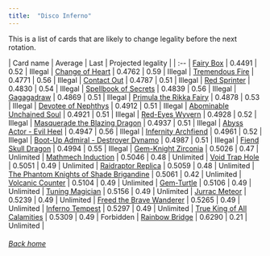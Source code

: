 ```yaml
---
title:  "Disco Inferno"
---
```


This is a list of cards that are likely to change legality before the next rotation.

| Card name | Average | Last | Projected legality |
| :-- |
[Fairy Box](https://db.ygoprodeck.com/card/?search=Fairy%20Box) | 0.4491 | 0.52 | Illegal |
[Change of Heart](https://db.ygoprodeck.com/card/?search=Change%20of%20Heart) | 0.4762 | 0.59 | Illegal |
[Tremendous Fire](https://db.ygoprodeck.com/card/?search=Tremendous%20Fire) | 0.4771 | 0.56 | Illegal |
[Contact Out](https://db.ygoprodeck.com/card/?search=Contact%20Out) | 0.4787 | 0.51 | Illegal |
[Red Sprinter](https://db.ygoprodeck.com/card/?search=Red%20Sprinter) | 0.4830 | 0.54 | Illegal |
[Spellbook of Secrets](https://db.ygoprodeck.com/card/?search=Spellbook%20of%20Secrets) | 0.4839 | 0.56 | Illegal |
[Gagagadraw](https://db.ygoprodeck.com/card/?search=Gagagadraw) | 0.4869 | 0.51 | Illegal |
[Primula the Rikka Fairy](https://db.ygoprodeck.com/card/?search=Primula%20the%20Rikka%20Fairy) | 0.4878 | 0.53 | Illegal |
[Devotee of Nephthys](https://db.ygoprodeck.com/card/?search=Devotee%20of%20Nephthys) | 0.4912 | 0.51 | Illegal |
[Abominable Unchained Soul](https://db.ygoprodeck.com/card/?search=Abominable%20Unchained%20Soul) | 0.4921 | 0.51 | Illegal |
[Red-Eyes Wyvern](https://db.ygoprodeck.com/card/?search=Red-Eyes%20Wyvern) | 0.4928 | 0.52 | Illegal |
[Masquerade the Blazing Dragon](https://db.ygoprodeck.com/card/?search=Masquerade%20the%20Blazing%20Dragon) | 0.4937 | 0.51 | Illegal |
[Abyss Actor - Evil Heel](https://db.ygoprodeck.com/card/?search=Abyss%20Actor%20-%20Evil%20Heel) | 0.4947 | 0.56 | Illegal |
[Infernity Archfiend](https://db.ygoprodeck.com/card/?search=Infernity%20Archfiend) | 0.4961 | 0.52 | Illegal |
[Boot-Up Admiral - Destroyer Dynamo](https://db.ygoprodeck.com/card/?search=Boot-Up%20Admiral%20-%20Destroyer%20Dynamo) | 0.4987 | 0.51 | Illegal |
[Fiend Skull Dragon](https://db.ygoprodeck.com/card/?search=Fiend%20Skull%20Dragon) | 0.4994 | 0.55 | Illegal |
[Gem-Knight Zirconia](https://db.ygoprodeck.com/card/?search=Gem-Knight%20Zirconia) | 0.5026 | 0.47 | Unlimited |
[Mathmech Induction](https://db.ygoprodeck.com/card/?search=Mathmech%20Induction) | 0.5046 | 0.48 | Unlimited |
[Void Trap Hole](https://db.ygoprodeck.com/card/?search=Void%20Trap%20Hole) | 0.5051 | 0.49 | Unlimited |
[Raidraptor Replica](https://db.ygoprodeck.com/card/?search=Raidraptor%20Replica) | 0.5059 | 0.48 | Unlimited |
[The Phantom Knights of Shade Brigandine](https://db.ygoprodeck.com/card/?search=The%20Phantom%20Knights%20of%20Shade%20Brigandine) | 0.5061 | 0.42 | Unlimited |
[Volcanic Counter](https://db.ygoprodeck.com/card/?search=Volcanic%20Counter) | 0.5104 | 0.49 | Unlimited |
[Gem-Turtle](https://db.ygoprodeck.com/card/?search=Gem-Turtle) | 0.5106 | 0.49 | Unlimited |
[Tuning Magician](https://db.ygoprodeck.com/card/?search=Tuning%20Magician) | 0.5156 | 0.49 | Unlimited |
[Jurrac Meteor](https://db.ygoprodeck.com/card/?search=Jurrac%20Meteor) | 0.5239 | 0.49 | Unlimited |
[Freed the Brave Wanderer](https://db.ygoprodeck.com/card/?search=Freed%20the%20Brave%20Wanderer) | 0.5265 | 0.49 | Unlimited |
[Inferno Tempest](https://db.ygoprodeck.com/card/?search=Inferno%20Tempest) | 0.5297 | 0.49 | Unlimited |
[True King of All Calamities](https://db.ygoprodeck.com/card/?search=True%20King%20of%20All%20Calamities) | 0.5309 | 0.49 | Forbidden |
[Rainbow Bridge](https://db.ygoprodeck.com/card/?search=Rainbow%20Bridge) | 0.6290 | 0.21 | Unlimited |

###### [Back home](index)